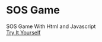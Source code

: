 # SOS Game
SOS Game With Html and Javascript<br>
[Try It Yourself](https://mutluhanb.github.io/TicTacToe/)
